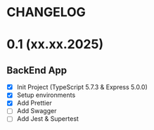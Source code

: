 # CHANGELOG

# 0.1 (xx.xx.2025)

## BackEnd App

- [x] Init Project (TypeScript 5.7.3 & Express 5.0.0)
- [x] Setup environments
- [x] Add Prettier
- [ ] Add Swagger
- [ ] Add Jest & Supertest
